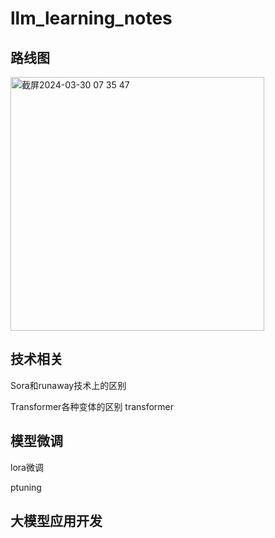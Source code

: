# llm_learning_notes

## 路线图
<img width="406" alt="截屏2024-03-30 07 35 47" src="https://github.com/alexqiao/llm_learning_notes/assets/17316456/6347750b-6304-4143-b7ad-fe834484d277">

## 技术相关
Sora和runaway技术上的区别

Transformer各种变体的区别
transformer 
## 模型微调
lora微调

ptuning




## 大模型应用开发
